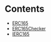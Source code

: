 

# Contents
- [ERC165](ERC165.sol/abstract.ERC165.md)
- [ERC165Checker](ERC165Checker.sol/library.ERC165Checker.md)
- [IERC165](IERC165.sol/interface.IERC165.md)
